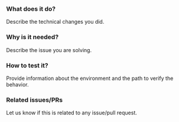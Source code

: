 <!--
Hello 👋 Thank you for submitting a pull request.

To help us merge your PR, make sure to follow the instructions below:

- Create or update the documentation
- Refer to the issue you are closing in the PR description - fix #issue
- Specify if the PR is in WIP (work in progress) state or ready to be merged.

Please ensure you read through the Contributing Guide: https://github.com/insideapp-srl/flutter_supabase_chat_core/blob/main/CONTRIBUTING.md
-->

### What does it do?

Describe the technical changes you did.

### Why is it needed?

Describe the issue you are solving.

### How to test it?

Provide information about the environment and the path to verify the behavior.

### Related issues/PRs

Let us know if this is related to any issue/pull request.